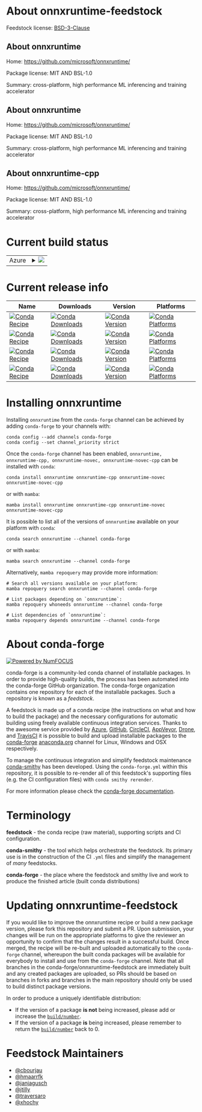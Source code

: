 About onnxruntime-feedstock
===========================

Feedstock license: [BSD-3-Clause](https://github.com/conda-forge/onnxruntime-feedstock/blob/main/LICENSE.txt)


About onnxruntime
-----------------

Home: https://github.com/microsoft/onnxruntime/

Package license: MIT AND BSL-1.0

Summary: cross-platform, high performance ML inferencing and training accelerator

About onnxruntime
-----------------

Home: https://github.com/microsoft/onnxruntime/

Package license: MIT AND BSL-1.0

Summary: cross-platform, high performance ML inferencing and training accelerator

About onnxruntime-cpp
---------------------

Home: https://github.com/microsoft/onnxruntime/

Package license: MIT AND BSL-1.0

Summary: cross-platform, high performance ML inferencing and training accelerator

Current build status
====================


<table>
    
  <tr>
    <td>Azure</td>
    <td>
      <details>
        <summary>
          <a href="https://dev.azure.com/conda-forge/feedstock-builds/_build/latest?definitionId=12634&branchName=main">
            <img src="https://dev.azure.com/conda-forge/feedstock-builds/_apis/build/status/onnxruntime-feedstock?branchName=main">
          </a>
        </summary>
        <table>
          <thead><tr><th>Variant</th><th>Status</th></tr></thead>
          <tbody><tr>
              <td>linux_64_c_compiler_version12cuda_compilercuda-nvcccuda_compiler_version12.0cxx_compiler_version12python3.10.____cpythonsuffix</td>
              <td>
                <a href="https://dev.azure.com/conda-forge/feedstock-builds/_build/latest?definitionId=12634&branchName=main">
                  <img src="https://dev.azure.com/conda-forge/feedstock-builds/_apis/build/status/onnxruntime-feedstock?branchName=main&jobName=linux&configuration=linux%20linux_64_c_compiler_version12cuda_compilercuda-nvcccuda_compiler_version12.0cxx_compiler_version12python3.10.____cpythonsuffix" alt="variant">
                </a>
              </td>
            </tr><tr>
              <td>linux_64_c_compiler_version12cuda_compilercuda-nvcccuda_compiler_version12.0cxx_compiler_version12python3.10.____cpythonsuffix-novec</td>
              <td>
                <a href="https://dev.azure.com/conda-forge/feedstock-builds/_build/latest?definitionId=12634&branchName=main">
                  <img src="https://dev.azure.com/conda-forge/feedstock-builds/_apis/build/status/onnxruntime-feedstock?branchName=main&jobName=linux&configuration=linux%20linux_64_c_compiler_version12cuda_compilercuda-nvcccuda_compiler_version12.0cxx_compiler_version12python3.10.____cpythonsuffix-novec" alt="variant">
                </a>
              </td>
            </tr><tr>
              <td>linux_64_c_compiler_version12cuda_compilercuda-nvcccuda_compiler_version12.0cxx_compiler_version12python3.11.____cpythonsuffix</td>
              <td>
                <a href="https://dev.azure.com/conda-forge/feedstock-builds/_build/latest?definitionId=12634&branchName=main">
                  <img src="https://dev.azure.com/conda-forge/feedstock-builds/_apis/build/status/onnxruntime-feedstock?branchName=main&jobName=linux&configuration=linux%20linux_64_c_compiler_version12cuda_compilercuda-nvcccuda_compiler_version12.0cxx_compiler_version12python3.11.____cpythonsuffix" alt="variant">
                </a>
              </td>
            </tr><tr>
              <td>linux_64_c_compiler_version12cuda_compilercuda-nvcccuda_compiler_version12.0cxx_compiler_version12python3.11.____cpythonsuffix-novec</td>
              <td>
                <a href="https://dev.azure.com/conda-forge/feedstock-builds/_build/latest?definitionId=12634&branchName=main">
                  <img src="https://dev.azure.com/conda-forge/feedstock-builds/_apis/build/status/onnxruntime-feedstock?branchName=main&jobName=linux&configuration=linux%20linux_64_c_compiler_version12cuda_compilercuda-nvcccuda_compiler_version12.0cxx_compiler_version12python3.11.____cpythonsuffix-novec" alt="variant">
                </a>
              </td>
            </tr><tr>
              <td>linux_64_c_compiler_version12cuda_compilercuda-nvcccuda_compiler_version12.0cxx_compiler_version12python3.12.____cpythonsuffix</td>
              <td>
                <a href="https://dev.azure.com/conda-forge/feedstock-builds/_build/latest?definitionId=12634&branchName=main">
                  <img src="https://dev.azure.com/conda-forge/feedstock-builds/_apis/build/status/onnxruntime-feedstock?branchName=main&jobName=linux&configuration=linux%20linux_64_c_compiler_version12cuda_compilercuda-nvcccuda_compiler_version12.0cxx_compiler_version12python3.12.____cpythonsuffix" alt="variant">
                </a>
              </td>
            </tr><tr>
              <td>linux_64_c_compiler_version12cuda_compilercuda-nvcccuda_compiler_version12.0cxx_compiler_version12python3.12.____cpythonsuffix-novec</td>
              <td>
                <a href="https://dev.azure.com/conda-forge/feedstock-builds/_build/latest?definitionId=12634&branchName=main">
                  <img src="https://dev.azure.com/conda-forge/feedstock-builds/_apis/build/status/onnxruntime-feedstock?branchName=main&jobName=linux&configuration=linux%20linux_64_c_compiler_version12cuda_compilercuda-nvcccuda_compiler_version12.0cxx_compiler_version12python3.12.____cpythonsuffix-novec" alt="variant">
                </a>
              </td>
            </tr><tr>
              <td>linux_64_c_compiler_version13cuda_compilerNonecuda_compiler_versionNonecxx_compiler_version13python3.10.____cpythonsuffix</td>
              <td>
                <a href="https://dev.azure.com/conda-forge/feedstock-builds/_build/latest?definitionId=12634&branchName=main">
                  <img src="https://dev.azure.com/conda-forge/feedstock-builds/_apis/build/status/onnxruntime-feedstock?branchName=main&jobName=linux&configuration=linux%20linux_64_c_compiler_version13cuda_compilerNonecuda_compiler_versionNonecxx_compiler_version13python3.10.____cpythonsuffix" alt="variant">
                </a>
              </td>
            </tr><tr>
              <td>linux_64_c_compiler_version13cuda_compilerNonecuda_compiler_versionNonecxx_compiler_version13python3.10.____cpythonsuffix-novec</td>
              <td>
                <a href="https://dev.azure.com/conda-forge/feedstock-builds/_build/latest?definitionId=12634&branchName=main">
                  <img src="https://dev.azure.com/conda-forge/feedstock-builds/_apis/build/status/onnxruntime-feedstock?branchName=main&jobName=linux&configuration=linux%20linux_64_c_compiler_version13cuda_compilerNonecuda_compiler_versionNonecxx_compiler_version13python3.10.____cpythonsuffix-novec" alt="variant">
                </a>
              </td>
            </tr><tr>
              <td>linux_64_c_compiler_version13cuda_compilerNonecuda_compiler_versionNonecxx_compiler_version13python3.11.____cpythonsuffix</td>
              <td>
                <a href="https://dev.azure.com/conda-forge/feedstock-builds/_build/latest?definitionId=12634&branchName=main">
                  <img src="https://dev.azure.com/conda-forge/feedstock-builds/_apis/build/status/onnxruntime-feedstock?branchName=main&jobName=linux&configuration=linux%20linux_64_c_compiler_version13cuda_compilerNonecuda_compiler_versionNonecxx_compiler_version13python3.11.____cpythonsuffix" alt="variant">
                </a>
              </td>
            </tr><tr>
              <td>linux_64_c_compiler_version13cuda_compilerNonecuda_compiler_versionNonecxx_compiler_version13python3.11.____cpythonsuffix-novec</td>
              <td>
                <a href="https://dev.azure.com/conda-forge/feedstock-builds/_build/latest?definitionId=12634&branchName=main">
                  <img src="https://dev.azure.com/conda-forge/feedstock-builds/_apis/build/status/onnxruntime-feedstock?branchName=main&jobName=linux&configuration=linux%20linux_64_c_compiler_version13cuda_compilerNonecuda_compiler_versionNonecxx_compiler_version13python3.11.____cpythonsuffix-novec" alt="variant">
                </a>
              </td>
            </tr><tr>
              <td>linux_64_c_compiler_version13cuda_compilerNonecuda_compiler_versionNonecxx_compiler_version13python3.12.____cpythonsuffix</td>
              <td>
                <a href="https://dev.azure.com/conda-forge/feedstock-builds/_build/latest?definitionId=12634&branchName=main">
                  <img src="https://dev.azure.com/conda-forge/feedstock-builds/_apis/build/status/onnxruntime-feedstock?branchName=main&jobName=linux&configuration=linux%20linux_64_c_compiler_version13cuda_compilerNonecuda_compiler_versionNonecxx_compiler_version13python3.12.____cpythonsuffix" alt="variant">
                </a>
              </td>
            </tr><tr>
              <td>linux_64_c_compiler_version13cuda_compilerNonecuda_compiler_versionNonecxx_compiler_version13python3.12.____cpythonsuffix-novec</td>
              <td>
                <a href="https://dev.azure.com/conda-forge/feedstock-builds/_build/latest?definitionId=12634&branchName=main">
                  <img src="https://dev.azure.com/conda-forge/feedstock-builds/_apis/build/status/onnxruntime-feedstock?branchName=main&jobName=linux&configuration=linux%20linux_64_c_compiler_version13cuda_compilerNonecuda_compiler_versionNonecxx_compiler_version13python3.12.____cpythonsuffix-novec" alt="variant">
                </a>
              </td>
            </tr><tr>
              <td>linux_aarch64_c_compiler_version12c_stdlib_version2.28cuda_compilercuda-nvcccuda_compiler_version12.0cxx_compiler_version12python3.10.____cpythonsuffix</td>
              <td>
                <a href="https://dev.azure.com/conda-forge/feedstock-builds/_build/latest?definitionId=12634&branchName=main">
                  <img src="https://dev.azure.com/conda-forge/feedstock-builds/_apis/build/status/onnxruntime-feedstock?branchName=main&jobName=linux&configuration=linux%20linux_aarch64_c_compiler_version12c_stdlib_version2.28cuda_compilercuda-nvcccuda_compiler_version12.0cxx_compiler_version12python3.10.____cpythonsuffix" alt="variant">
                </a>
              </td>
            </tr><tr>
              <td>linux_aarch64_c_compiler_version12c_stdlib_version2.28cuda_compilercuda-nvcccuda_compiler_version12.0cxx_compiler_version12python3.10.____cpythonsuffix-novec</td>
              <td>
                <a href="https://dev.azure.com/conda-forge/feedstock-builds/_build/latest?definitionId=12634&branchName=main">
                  <img src="https://dev.azure.com/conda-forge/feedstock-builds/_apis/build/status/onnxruntime-feedstock?branchName=main&jobName=linux&configuration=linux%20linux_aarch64_c_compiler_version12c_stdlib_version2.28cuda_compilercuda-nvcccuda_compiler_version12.0cxx_compiler_version12python3.10.____cpythonsuffix-novec" alt="variant">
                </a>
              </td>
            </tr><tr>
              <td>linux_aarch64_c_compiler_version12c_stdlib_version2.28cuda_compilercuda-nvcccuda_compiler_version12.0cxx_compiler_version12python3.11.____cpythonsuffix</td>
              <td>
                <a href="https://dev.azure.com/conda-forge/feedstock-builds/_build/latest?definitionId=12634&branchName=main">
                  <img src="https://dev.azure.com/conda-forge/feedstock-builds/_apis/build/status/onnxruntime-feedstock?branchName=main&jobName=linux&configuration=linux%20linux_aarch64_c_compiler_version12c_stdlib_version2.28cuda_compilercuda-nvcccuda_compiler_version12.0cxx_compiler_version12python3.11.____cpythonsuffix" alt="variant">
                </a>
              </td>
            </tr><tr>
              <td>linux_aarch64_c_compiler_version12c_stdlib_version2.28cuda_compilercuda-nvcccuda_compiler_version12.0cxx_compiler_version12python3.11.____cpythonsuffix-novec</td>
              <td>
                <a href="https://dev.azure.com/conda-forge/feedstock-builds/_build/latest?definitionId=12634&branchName=main">
                  <img src="https://dev.azure.com/conda-forge/feedstock-builds/_apis/build/status/onnxruntime-feedstock?branchName=main&jobName=linux&configuration=linux%20linux_aarch64_c_compiler_version12c_stdlib_version2.28cuda_compilercuda-nvcccuda_compiler_version12.0cxx_compiler_version12python3.11.____cpythonsuffix-novec" alt="variant">
                </a>
              </td>
            </tr><tr>
              <td>linux_aarch64_c_compiler_version12c_stdlib_version2.28cuda_compilercuda-nvcccuda_compiler_version12.0cxx_compiler_version12python3.12.____cpythonsuffix</td>
              <td>
                <a href="https://dev.azure.com/conda-forge/feedstock-builds/_build/latest?definitionId=12634&branchName=main">
                  <img src="https://dev.azure.com/conda-forge/feedstock-builds/_apis/build/status/onnxruntime-feedstock?branchName=main&jobName=linux&configuration=linux%20linux_aarch64_c_compiler_version12c_stdlib_version2.28cuda_compilercuda-nvcccuda_compiler_version12.0cxx_compiler_version12python3.12.____cpythonsuffix" alt="variant">
                </a>
              </td>
            </tr><tr>
              <td>linux_aarch64_c_compiler_version12c_stdlib_version2.28cuda_compilercuda-nvcccuda_compiler_version12.0cxx_compiler_version12python3.12.____cpythonsuffix-novec</td>
              <td>
                <a href="https://dev.azure.com/conda-forge/feedstock-builds/_build/latest?definitionId=12634&branchName=main">
                  <img src="https://dev.azure.com/conda-forge/feedstock-builds/_apis/build/status/onnxruntime-feedstock?branchName=main&jobName=linux&configuration=linux%20linux_aarch64_c_compiler_version12c_stdlib_version2.28cuda_compilercuda-nvcccuda_compiler_version12.0cxx_compiler_version12python3.12.____cpythonsuffix-novec" alt="variant">
                </a>
              </td>
            </tr><tr>
              <td>linux_aarch64_c_compiler_version13c_stdlib_version2.17cuda_compilerNonecuda_compiler_versionNonecxx_compiler_version13python3.10.____cpythonsuffix</td>
              <td>
                <a href="https://dev.azure.com/conda-forge/feedstock-builds/_build/latest?definitionId=12634&branchName=main">
                  <img src="https://dev.azure.com/conda-forge/feedstock-builds/_apis/build/status/onnxruntime-feedstock?branchName=main&jobName=linux&configuration=linux%20linux_aarch64_c_compiler_version13c_stdlib_version2.17cuda_compilerNonecuda_compiler_versionNonecxx_compiler_version13python3.10.____cpythonsuffix" alt="variant">
                </a>
              </td>
            </tr><tr>
              <td>linux_aarch64_c_compiler_version13c_stdlib_version2.17cuda_compilerNonecuda_compiler_versionNonecxx_compiler_version13python3.10.____cpythonsuffix-novec</td>
              <td>
                <a href="https://dev.azure.com/conda-forge/feedstock-builds/_build/latest?definitionId=12634&branchName=main">
                  <img src="https://dev.azure.com/conda-forge/feedstock-builds/_apis/build/status/onnxruntime-feedstock?branchName=main&jobName=linux&configuration=linux%20linux_aarch64_c_compiler_version13c_stdlib_version2.17cuda_compilerNonecuda_compiler_versionNonecxx_compiler_version13python3.10.____cpythonsuffix-novec" alt="variant">
                </a>
              </td>
            </tr><tr>
              <td>linux_aarch64_c_compiler_version13c_stdlib_version2.17cuda_compilerNonecuda_compiler_versionNonecxx_compiler_version13python3.11.____cpythonsuffix</td>
              <td>
                <a href="https://dev.azure.com/conda-forge/feedstock-builds/_build/latest?definitionId=12634&branchName=main">
                  <img src="https://dev.azure.com/conda-forge/feedstock-builds/_apis/build/status/onnxruntime-feedstock?branchName=main&jobName=linux&configuration=linux%20linux_aarch64_c_compiler_version13c_stdlib_version2.17cuda_compilerNonecuda_compiler_versionNonecxx_compiler_version13python3.11.____cpythonsuffix" alt="variant">
                </a>
              </td>
            </tr><tr>
              <td>linux_aarch64_c_compiler_version13c_stdlib_version2.17cuda_compilerNonecuda_compiler_versionNonecxx_compiler_version13python3.11.____cpythonsuffix-novec</td>
              <td>
                <a href="https://dev.azure.com/conda-forge/feedstock-builds/_build/latest?definitionId=12634&branchName=main">
                  <img src="https://dev.azure.com/conda-forge/feedstock-builds/_apis/build/status/onnxruntime-feedstock?branchName=main&jobName=linux&configuration=linux%20linux_aarch64_c_compiler_version13c_stdlib_version2.17cuda_compilerNonecuda_compiler_versionNonecxx_compiler_version13python3.11.____cpythonsuffix-novec" alt="variant">
                </a>
              </td>
            </tr><tr>
              <td>linux_aarch64_c_compiler_version13c_stdlib_version2.17cuda_compilerNonecuda_compiler_versionNonecxx_compiler_version13python3.12.____cpythonsuffix</td>
              <td>
                <a href="https://dev.azure.com/conda-forge/feedstock-builds/_build/latest?definitionId=12634&branchName=main">
                  <img src="https://dev.azure.com/conda-forge/feedstock-builds/_apis/build/status/onnxruntime-feedstock?branchName=main&jobName=linux&configuration=linux%20linux_aarch64_c_compiler_version13c_stdlib_version2.17cuda_compilerNonecuda_compiler_versionNonecxx_compiler_version13python3.12.____cpythonsuffix" alt="variant">
                </a>
              </td>
            </tr><tr>
              <td>linux_aarch64_c_compiler_version13c_stdlib_version2.17cuda_compilerNonecuda_compiler_versionNonecxx_compiler_version13python3.12.____cpythonsuffix-novec</td>
              <td>
                <a href="https://dev.azure.com/conda-forge/feedstock-builds/_build/latest?definitionId=12634&branchName=main">
                  <img src="https://dev.azure.com/conda-forge/feedstock-builds/_apis/build/status/onnxruntime-feedstock?branchName=main&jobName=linux&configuration=linux%20linux_aarch64_c_compiler_version13c_stdlib_version2.17cuda_compilerNonecuda_compiler_versionNonecxx_compiler_version13python3.12.____cpythonsuffix-novec" alt="variant">
                </a>
              </td>
            </tr><tr>
              <td>osx_64_python3.10.____cpythonsuffix</td>
              <td>
                <a href="https://dev.azure.com/conda-forge/feedstock-builds/_build/latest?definitionId=12634&branchName=main">
                  <img src="https://dev.azure.com/conda-forge/feedstock-builds/_apis/build/status/onnxruntime-feedstock?branchName=main&jobName=osx&configuration=osx%20osx_64_python3.10.____cpythonsuffix" alt="variant">
                </a>
              </td>
            </tr><tr>
              <td>osx_64_python3.10.____cpythonsuffix-novec</td>
              <td>
                <a href="https://dev.azure.com/conda-forge/feedstock-builds/_build/latest?definitionId=12634&branchName=main">
                  <img src="https://dev.azure.com/conda-forge/feedstock-builds/_apis/build/status/onnxruntime-feedstock?branchName=main&jobName=osx&configuration=osx%20osx_64_python3.10.____cpythonsuffix-novec" alt="variant">
                </a>
              </td>
            </tr><tr>
              <td>osx_64_python3.11.____cpythonsuffix</td>
              <td>
                <a href="https://dev.azure.com/conda-forge/feedstock-builds/_build/latest?definitionId=12634&branchName=main">
                  <img src="https://dev.azure.com/conda-forge/feedstock-builds/_apis/build/status/onnxruntime-feedstock?branchName=main&jobName=osx&configuration=osx%20osx_64_python3.11.____cpythonsuffix" alt="variant">
                </a>
              </td>
            </tr><tr>
              <td>osx_64_python3.11.____cpythonsuffix-novec</td>
              <td>
                <a href="https://dev.azure.com/conda-forge/feedstock-builds/_build/latest?definitionId=12634&branchName=main">
                  <img src="https://dev.azure.com/conda-forge/feedstock-builds/_apis/build/status/onnxruntime-feedstock?branchName=main&jobName=osx&configuration=osx%20osx_64_python3.11.____cpythonsuffix-novec" alt="variant">
                </a>
              </td>
            </tr><tr>
              <td>osx_64_python3.12.____cpythonsuffix</td>
              <td>
                <a href="https://dev.azure.com/conda-forge/feedstock-builds/_build/latest?definitionId=12634&branchName=main">
                  <img src="https://dev.azure.com/conda-forge/feedstock-builds/_apis/build/status/onnxruntime-feedstock?branchName=main&jobName=osx&configuration=osx%20osx_64_python3.12.____cpythonsuffix" alt="variant">
                </a>
              </td>
            </tr><tr>
              <td>osx_64_python3.12.____cpythonsuffix-novec</td>
              <td>
                <a href="https://dev.azure.com/conda-forge/feedstock-builds/_build/latest?definitionId=12634&branchName=main">
                  <img src="https://dev.azure.com/conda-forge/feedstock-builds/_apis/build/status/onnxruntime-feedstock?branchName=main&jobName=osx&configuration=osx%20osx_64_python3.12.____cpythonsuffix-novec" alt="variant">
                </a>
              </td>
            </tr><tr>
              <td>osx_arm64_python3.10.____cpythonsuffix</td>
              <td>
                <a href="https://dev.azure.com/conda-forge/feedstock-builds/_build/latest?definitionId=12634&branchName=main">
                  <img src="https://dev.azure.com/conda-forge/feedstock-builds/_apis/build/status/onnxruntime-feedstock?branchName=main&jobName=osx&configuration=osx%20osx_arm64_python3.10.____cpythonsuffix" alt="variant">
                </a>
              </td>
            </tr><tr>
              <td>osx_arm64_python3.10.____cpythonsuffix-novec</td>
              <td>
                <a href="https://dev.azure.com/conda-forge/feedstock-builds/_build/latest?definitionId=12634&branchName=main">
                  <img src="https://dev.azure.com/conda-forge/feedstock-builds/_apis/build/status/onnxruntime-feedstock?branchName=main&jobName=osx&configuration=osx%20osx_arm64_python3.10.____cpythonsuffix-novec" alt="variant">
                </a>
              </td>
            </tr><tr>
              <td>osx_arm64_python3.11.____cpythonsuffix</td>
              <td>
                <a href="https://dev.azure.com/conda-forge/feedstock-builds/_build/latest?definitionId=12634&branchName=main">
                  <img src="https://dev.azure.com/conda-forge/feedstock-builds/_apis/build/status/onnxruntime-feedstock?branchName=main&jobName=osx&configuration=osx%20osx_arm64_python3.11.____cpythonsuffix" alt="variant">
                </a>
              </td>
            </tr><tr>
              <td>osx_arm64_python3.11.____cpythonsuffix-novec</td>
              <td>
                <a href="https://dev.azure.com/conda-forge/feedstock-builds/_build/latest?definitionId=12634&branchName=main">
                  <img src="https://dev.azure.com/conda-forge/feedstock-builds/_apis/build/status/onnxruntime-feedstock?branchName=main&jobName=osx&configuration=osx%20osx_arm64_python3.11.____cpythonsuffix-novec" alt="variant">
                </a>
              </td>
            </tr><tr>
              <td>osx_arm64_python3.12.____cpythonsuffix</td>
              <td>
                <a href="https://dev.azure.com/conda-forge/feedstock-builds/_build/latest?definitionId=12634&branchName=main">
                  <img src="https://dev.azure.com/conda-forge/feedstock-builds/_apis/build/status/onnxruntime-feedstock?branchName=main&jobName=osx&configuration=osx%20osx_arm64_python3.12.____cpythonsuffix" alt="variant">
                </a>
              </td>
            </tr><tr>
              <td>osx_arm64_python3.12.____cpythonsuffix-novec</td>
              <td>
                <a href="https://dev.azure.com/conda-forge/feedstock-builds/_build/latest?definitionId=12634&branchName=main">
                  <img src="https://dev.azure.com/conda-forge/feedstock-builds/_apis/build/status/onnxruntime-feedstock?branchName=main&jobName=osx&configuration=osx%20osx_arm64_python3.12.____cpythonsuffix-novec" alt="variant">
                </a>
              </td>
            </tr><tr>
              <td>win_64_cuda_compilerNonecuda_compiler_versionNonepython3.10.____cpythonsuffix</td>
              <td>
                <a href="https://dev.azure.com/conda-forge/feedstock-builds/_build/latest?definitionId=12634&branchName=main">
                  <img src="https://dev.azure.com/conda-forge/feedstock-builds/_apis/build/status/onnxruntime-feedstock?branchName=main&jobName=win&configuration=win%20win_64_cuda_compilerNonecuda_compiler_versionNonepython3.10.____cpythonsuffix" alt="variant">
                </a>
              </td>
            </tr><tr>
              <td>win_64_cuda_compilerNonecuda_compiler_versionNonepython3.11.____cpythonsuffix</td>
              <td>
                <a href="https://dev.azure.com/conda-forge/feedstock-builds/_build/latest?definitionId=12634&branchName=main">
                  <img src="https://dev.azure.com/conda-forge/feedstock-builds/_apis/build/status/onnxruntime-feedstock?branchName=main&jobName=win&configuration=win%20win_64_cuda_compilerNonecuda_compiler_versionNonepython3.11.____cpythonsuffix" alt="variant">
                </a>
              </td>
            </tr><tr>
              <td>win_64_cuda_compilerNonecuda_compiler_versionNonepython3.12.____cpythonsuffix</td>
              <td>
                <a href="https://dev.azure.com/conda-forge/feedstock-builds/_build/latest?definitionId=12634&branchName=main">
                  <img src="https://dev.azure.com/conda-forge/feedstock-builds/_apis/build/status/onnxruntime-feedstock?branchName=main&jobName=win&configuration=win%20win_64_cuda_compilerNonecuda_compiler_versionNonepython3.12.____cpythonsuffix" alt="variant">
                </a>
              </td>
            </tr><tr>
              <td>win_64_cuda_compilercuda-nvcccuda_compiler_version12.0python3.10.____cpythonsuffix</td>
              <td>
                <a href="https://dev.azure.com/conda-forge/feedstock-builds/_build/latest?definitionId=12634&branchName=main">
                  <img src="https://dev.azure.com/conda-forge/feedstock-builds/_apis/build/status/onnxruntime-feedstock?branchName=main&jobName=win&configuration=win%20win_64_cuda_compilercuda-nvcccuda_compiler_version12.0python3.10.____cpythonsuffix" alt="variant">
                </a>
              </td>
            </tr><tr>
              <td>win_64_cuda_compilercuda-nvcccuda_compiler_version12.0python3.11.____cpythonsuffix</td>
              <td>
                <a href="https://dev.azure.com/conda-forge/feedstock-builds/_build/latest?definitionId=12634&branchName=main">
                  <img src="https://dev.azure.com/conda-forge/feedstock-builds/_apis/build/status/onnxruntime-feedstock?branchName=main&jobName=win&configuration=win%20win_64_cuda_compilercuda-nvcccuda_compiler_version12.0python3.11.____cpythonsuffix" alt="variant">
                </a>
              </td>
            </tr><tr>
              <td>win_64_cuda_compilercuda-nvcccuda_compiler_version12.0python3.12.____cpythonsuffix</td>
              <td>
                <a href="https://dev.azure.com/conda-forge/feedstock-builds/_build/latest?definitionId=12634&branchName=main">
                  <img src="https://dev.azure.com/conda-forge/feedstock-builds/_apis/build/status/onnxruntime-feedstock?branchName=main&jobName=win&configuration=win%20win_64_cuda_compilercuda-nvcccuda_compiler_version12.0python3.12.____cpythonsuffix" alt="variant">
                </a>
              </td>
            </tr>
          </tbody>
        </table>
      </details>
    </td>
  </tr>
</table>

Current release info
====================

| Name | Downloads | Version | Platforms |
| --- | --- | --- | --- |
| [![Conda Recipe](https://img.shields.io/badge/recipe-onnxruntime-green.svg)](https://anaconda.org/conda-forge/onnxruntime) | [![Conda Downloads](https://img.shields.io/conda/dn/conda-forge/onnxruntime.svg)](https://anaconda.org/conda-forge/onnxruntime) | [![Conda Version](https://img.shields.io/conda/vn/conda-forge/onnxruntime.svg)](https://anaconda.org/conda-forge/onnxruntime) | [![Conda Platforms](https://img.shields.io/conda/pn/conda-forge/onnxruntime.svg)](https://anaconda.org/conda-forge/onnxruntime) |
| [![Conda Recipe](https://img.shields.io/badge/recipe-onnxruntime--cpp-green.svg)](https://anaconda.org/conda-forge/onnxruntime-cpp) | [![Conda Downloads](https://img.shields.io/conda/dn/conda-forge/onnxruntime-cpp.svg)](https://anaconda.org/conda-forge/onnxruntime-cpp) | [![Conda Version](https://img.shields.io/conda/vn/conda-forge/onnxruntime-cpp.svg)](https://anaconda.org/conda-forge/onnxruntime-cpp) | [![Conda Platforms](https://img.shields.io/conda/pn/conda-forge/onnxruntime-cpp.svg)](https://anaconda.org/conda-forge/onnxruntime-cpp) |
| [![Conda Recipe](https://img.shields.io/badge/recipe-onnxruntime--novec-green.svg)](https://anaconda.org/conda-forge/onnxruntime-novec) | [![Conda Downloads](https://img.shields.io/conda/dn/conda-forge/onnxruntime-novec.svg)](https://anaconda.org/conda-forge/onnxruntime-novec) | [![Conda Version](https://img.shields.io/conda/vn/conda-forge/onnxruntime-novec.svg)](https://anaconda.org/conda-forge/onnxruntime-novec) | [![Conda Platforms](https://img.shields.io/conda/pn/conda-forge/onnxruntime-novec.svg)](https://anaconda.org/conda-forge/onnxruntime-novec) |
| [![Conda Recipe](https://img.shields.io/badge/recipe-onnxruntime--novec--cpp-green.svg)](https://anaconda.org/conda-forge/onnxruntime-novec-cpp) | [![Conda Downloads](https://img.shields.io/conda/dn/conda-forge/onnxruntime-novec-cpp.svg)](https://anaconda.org/conda-forge/onnxruntime-novec-cpp) | [![Conda Version](https://img.shields.io/conda/vn/conda-forge/onnxruntime-novec-cpp.svg)](https://anaconda.org/conda-forge/onnxruntime-novec-cpp) | [![Conda Platforms](https://img.shields.io/conda/pn/conda-forge/onnxruntime-novec-cpp.svg)](https://anaconda.org/conda-forge/onnxruntime-novec-cpp) |

Installing onnxruntime
======================

Installing `onnxruntime` from the `conda-forge` channel can be achieved by adding `conda-forge` to your channels with:

```
conda config --add channels conda-forge
conda config --set channel_priority strict
```

Once the `conda-forge` channel has been enabled, `onnxruntime, onnxruntime-cpp, onnxruntime-novec, onnxruntime-novec-cpp` can be installed with `conda`:

```
conda install onnxruntime onnxruntime-cpp onnxruntime-novec onnxruntime-novec-cpp
```

or with `mamba`:

```
mamba install onnxruntime onnxruntime-cpp onnxruntime-novec onnxruntime-novec-cpp
```

It is possible to list all of the versions of `onnxruntime` available on your platform with `conda`:

```
conda search onnxruntime --channel conda-forge
```

or with `mamba`:

```
mamba search onnxruntime --channel conda-forge
```

Alternatively, `mamba repoquery` may provide more information:

```
# Search all versions available on your platform:
mamba repoquery search onnxruntime --channel conda-forge

# List packages depending on `onnxruntime`:
mamba repoquery whoneeds onnxruntime --channel conda-forge

# List dependencies of `onnxruntime`:
mamba repoquery depends onnxruntime --channel conda-forge
```


About conda-forge
=================

[![Powered by
NumFOCUS](https://img.shields.io/badge/powered%20by-NumFOCUS-orange.svg?style=flat&colorA=E1523D&colorB=007D8A)](https://numfocus.org)

conda-forge is a community-led conda channel of installable packages.
In order to provide high-quality builds, the process has been automated into the
conda-forge GitHub organization. The conda-forge organization contains one repository
for each of the installable packages. Such a repository is known as a *feedstock*.

A feedstock is made up of a conda recipe (the instructions on what and how to build
the package) and the necessary configurations for automatic building using freely
available continuous integration services. Thanks to the awesome service provided by
[Azure](https://azure.microsoft.com/en-us/services/devops/), [GitHub](https://github.com/),
[CircleCI](https://circleci.com/), [AppVeyor](https://www.appveyor.com/),
[Drone](https://cloud.drone.io/welcome), and [TravisCI](https://travis-ci.com/)
it is possible to build and upload installable packages to the
[conda-forge](https://anaconda.org/conda-forge) [anaconda.org](https://anaconda.org/)
channel for Linux, Windows and OSX respectively.

To manage the continuous integration and simplify feedstock maintenance
[conda-smithy](https://github.com/conda-forge/conda-smithy) has been developed.
Using the ``conda-forge.yml`` within this repository, it is possible to re-render all of
this feedstock's supporting files (e.g. the CI configuration files) with ``conda smithy rerender``.

For more information please check the [conda-forge documentation](https://conda-forge.org/docs/).

Terminology
===========

**feedstock** - the conda recipe (raw material), supporting scripts and CI configuration.

**conda-smithy** - the tool which helps orchestrate the feedstock.
                   Its primary use is in the construction of the CI ``.yml`` files
                   and simplify the management of *many* feedstocks.

**conda-forge** - the place where the feedstock and smithy live and work to
                  produce the finished article (built conda distributions)


Updating onnxruntime-feedstock
==============================

If you would like to improve the onnxruntime recipe or build a new
package version, please fork this repository and submit a PR. Upon submission,
your changes will be run on the appropriate platforms to give the reviewer an
opportunity to confirm that the changes result in a successful build. Once
merged, the recipe will be re-built and uploaded automatically to the
`conda-forge` channel, whereupon the built conda packages will be available for
everybody to install and use from the `conda-forge` channel.
Note that all branches in the conda-forge/onnxruntime-feedstock are
immediately built and any created packages are uploaded, so PRs should be based
on branches in forks and branches in the main repository should only be used to
build distinct package versions.

In order to produce a uniquely identifiable distribution:
 * If the version of a package **is not** being increased, please add or increase
   the [``build/number``](https://docs.conda.io/projects/conda-build/en/latest/resources/define-metadata.html#build-number-and-string).
 * If the version of a package **is** being increased, please remember to return
   the [``build/number``](https://docs.conda.io/projects/conda-build/en/latest/resources/define-metadata.html#build-number-and-string)
   back to 0.

Feedstock Maintainers
=====================

* [@cbourjau](https://github.com/cbourjau/)
* [@hmaarrfk](https://github.com/hmaarrfk/)
* [@janjagusch](https://github.com/janjagusch/)
* [@jtilly](https://github.com/jtilly/)
* [@traversaro](https://github.com/traversaro/)
* [@xhochy](https://github.com/xhochy/)

